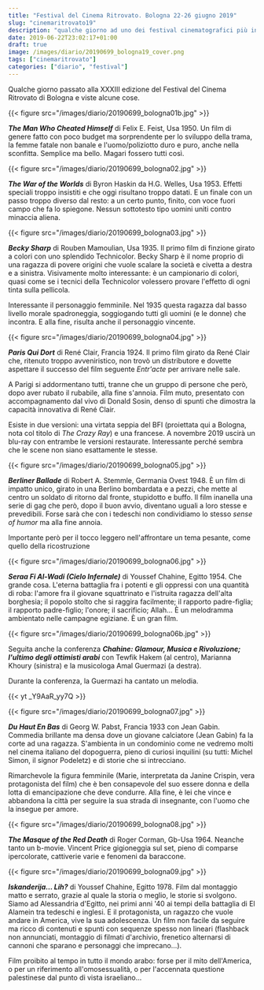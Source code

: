 ```yaml
---
title: "Festival del Cinema Ritrovato. Bologna 22-26 giugno 2019"
slug: "cinemaritrovato19"
description: "qualche giorno ad uno dei festival cinematografici più interessanti"
date: 2019-06-22T23:02:17+01:00
draft: true
image: /images/diario/20190699_bologna19_cover.png
tags: ["cinemaritrovato"]
categories: ["diario", "festival"]
---
```


Qualche giorno passato alla XXXIII edizione del Festival del Cinema Ritrovato di Bologna e viste alcune cose.




{{< figure src="/images/diario/20190699_bologna01b.jpg" >}}

_**The Man Who Cheated Himself**_ di Felix E. Feist, Usa 1950. Un film di genere fatto con poco budget ma sorprendente per lo sviluppo della trama, la femme fatale non banale e l'uomo/poliziotto duro e puro, anche nella sconfitta. Semplice ma bello. Magari fossero tutti così.



{{< figure src="/images/diario/20190699_bologna02.jpg" >}}

_**The War of the Worlds**_ di Byron Haskin da H.G. Welles, Usa 1953. Effetti speciali troppo insistiti e che oggi risultano troppo datati. E un finale con un passo troppo diverso dal resto: a un certo punto, finito, con voce fuori campo che fa lo spiegone. Nessun sottotesto tipo uomini uniti contro minaccia aliena.



{{< figure src="/images/diario/20190699_bologna03.jpg" >}}

_**Becky Sharp**_ di Rouben Mamoulian, Usa 1935. Il primo film di finzione girato a colori con uno splendido Technicolor. Becky Sharp è il nome proprio di una ragazza di povere origini che vuole scalare la società e civetta a destra e a sinistra. Visivamente molto interessante: è un campionario di colori, quasi come se i tecnici della Technicolor volessero provare l'effetto di ogni tinta sulla pellicola.

Interessante il personaggio femminile. Nel 1935 questa ragazza dal basso livello morale spadroneggia, soggiogando tutti gli uomini (e le donne) che incontra. E alla fine, risulta anche il personaggio vincente.



{{< figure src="/images/diario/20190699_bologna04.jpg" >}}

_**Paris Qui Dort**_ di René Clair, Francia 1924. Il primo film girato da René Clair che, ritenuto troppo avveniristico, non trovò un distributore e dovette aspettare il successo del film seguente _Entr'acte_ per arrivare nelle sale.

A Parigi si addormentano tutti, tranne che un gruppo di persone che però, dopo aver rubato il rubabile, alla fine s'annoia. Film muto, presentato con accompagnamento dal vivo di Donald Sosin, denso di spunti che dimostra la capacità innovativa di René Clair.

Esiste in due versioni: una virtata seppia del BFI (proiettata qui a Bologna, nota col titolo di _The Crazy Ray_) e una francese. A novembre 2019 uscirà un blu-ray con entrambe le versioni restaurate. Interessante perché sembra che le scene non siano esattamente le stesse.



{{< figure src="/images/diario/20190699_bologna05.jpg" >}}

_**Berliner Ballade**_ di Robert A. Stemmle, Germania Ovest 1948. È un film di impatto unico, girato in una Berlino bombardata e a pezzi, che mette al centro un soldato di ritorno dal fronte, stupidotto e buffo. Il film inanella una serie di gag che però, dopo il buon avvio, diventano uguali a loro stesse e prevedibili. Forse sarà che con i tedeschi non condividiamo lo stesso _sense of humor_ ma alla fine annoia.

Importante però per il tocco leggero nell'affrontare un tema pesante, come quello della ricostruzione



{{< figure src="/images/diario/20190699_bologna06.jpg" >}}

_**Seraa Fi Al-Wadi (Cielo Infernale)**_  di Youssef Chahine, Egitto 1954. Che grande cosa. L'eterna battaglia fra i potenti e gli oppressi con una quantità di roba: l'amore fra il giovane squattrinato e l'istruita ragazza dell'alta borghesia; il popolo stolto che si raggira facilmente; il rapporto padre-figlia; il rapporto padre-figlio; l'onore; il sacrificio; Allah… È un melodramma ambientato nelle campagne egiziane. È un gran film.



{{< figure src="/images/diario/20190699_bologna06b.jpg" >}}

Seguita anche la conferenza _**Chahine: Glamour, Musica e Rivoluzione; l'ultimo degli ottimisti arabi**_ con Tewfik Hakem (al centro), Marianna Khoury (sinistra) e la musicologa Amal Guermazi (a destra).

Durante la conferenza, la Guermazi ha cantato un melodia.

{{< yt _Y9AaR_yy7Q >}}



{{< figure src="/images/diario/20190699_bologna07.jpg" >}}

_**Du Haut En Bas**_ di Georg W. Pabst, Francia 1933 con Jean Gabin. Commedia brillante ma densa dove un giovane calciatore (Jean Gabin) fa la corte ad una ragazza. S'ambienta in un condominio come ne vedremo molti nel cinema italiano del dopoguerra, pieno di curiosi inquilini (su tutti: Michel Simon, il signor Podeletz) e di storie che si intrecciano.

Rimarchevole la figura femminile (Marie, interpretata da Janine Crispin, vera protagonista del film) che è ben consapevole del suo essere donna e della lotta di emancipazione che deve condurre. Alla fine, è lei che vince e abbandona la città per seguire la sua strada di insegnante, con l'uomo che la insegue per amore.



{{< figure src="/images/diario/20190699_bologna08.jpg" >}}

_**The Masque of the Red Death**_ di Roger Corman, Gb-Usa 1964. Neanche tanto un b-movie. Vincent Price gigioneggia sul set, pieno di comparse ipercolorate, cattiverie varie e fenomeni da baraccone.



{{< figure src="/images/diario/20190699_bologna09.jpg" >}}

_**Iskanderija… Lih?**_ di Youssef Chahine, Egitto 1978. Film dal montaggio matto e serrato, grazie al quale la storia o meglio, le storie si svolgono. Siamo ad Alessandria d'Egitto, nei primi anni '40 ai tempi della battaglia di El Alamein tra tedeschi e inglesi. E il protagonista, un ragazzo che vuole andare in America, vive la sua adolescenza. Un film non facile da seguire ma ricco di contenuti e spunti con sequenze spesso non lineari (flashback non annunciati, montaggio di filmati d'archivio, frenetico alternarsi di cannoni che sparano e personaggi che imprecano…).

Film proibito al tempo in tutto il mondo arabo: forse per il mito dell'America, o per un riferimento all'omosessualità, o per l'accennata questione palestinese dal punto di vista israeliano...
